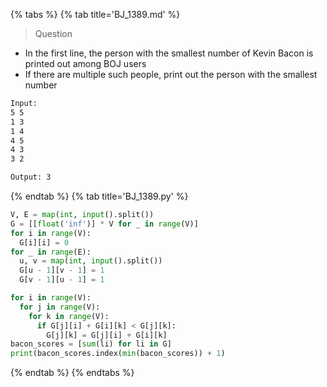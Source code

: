 {% tabs %}
{% tab title='BJ_1389.md' %}

> Question

* In the first line, the person with the smallest number of Kevin Bacon is printed out among BOJ users
* If there are multiple such people, print out the person with the smallest number

```txt
Input:
5 5
1 3
1 4
4 5
4 3
3 2

Output: 3
```

{% endtab %}
{% tab title='BJ_1389.py' %}

```py
V, E = map(int, input().split())
G = [[float('inf')] * V for _ in range(V)]
for i in range(V):
  G[i][i] = 0
for _ in range(E):
  u, v = map(int, input().split())
  G[u - 1][v - 1] = 1
  G[v - 1][u - 1] = 1

for i in range(V):
  for j in range(V):
    for k in range(V):
      if G[j][i] + G[i][k] < G[j][k]:
        G[j][k] = G[j][i] + G[i][k]
bacon_scores = [sum(li) for li in G]
print(bacon_scores.index(min(bacon_scores)) + 1)
```

{% endtab %}
{% endtabs %}

